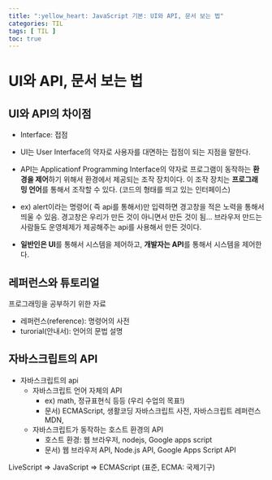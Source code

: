 ```yaml
---
title: ":yellow_heart: JavaScript 기본: UI와 API, 문서 보는 법"
categories: TIL
tags: [ TIL ]
toc: true
---
```


# UI와 API, 문서 보는 법

##  UI와 API의 차이점

- Interface: 접점 

- UI는 User Interface의 약자로 사용자를 대면하는 접점이 되는 지점을 말한다. 
- API는 Applicationf Programming Interface의 약자로 프로그램이 동작하는 **환경을 제어**하기 위해서 환경에서 제공되는 조작 장치이다. 이 조작 장치는 **프로그래밍 언어**를 통해서 조작할 수 있다. (코드의 형태를 띄고 있는 인터페이스)  
- ex) alert이라는 명령어( 즉 api를 통해서)만 입력하면 경고창을 적은 노력을 통해서 띄울 수 있음. 경고창은 우리가 만든 것이 아니면서 만든 것이 됨...  브라우저 만드는 사람들도 운영체제가 제공해주는 api를 사용해서 만든 것이다.

- **일반인은 UI**를 통해서 시스템을 제어하고, **개발자는 API**를 통해서 시스템을 제어한다. 



## 레퍼런스와 튜토리얼

프로그래밍을 공부하기 위한 자료

- 레퍼런스(reference): 명령어의 사전
- turorial(안내서): 언어의 문법 설명



## 자바스크립트의 API

- 자바스크립트의 api
  - 자바스크립트 언어 자체의 API
    - ex) math, 정규표현식 등등 (우리 수업의 목표!)
    - 문서) ECMAScript, 생활코딩 자바스크립트 사전, 자바스크립트 레퍼런스 MDN, 
  - 자바스크립트가 동작하는 호스트 환경의 API
    - 호스트 환경: 웹 브라우저, nodejs, Google apps script
    - 문서) 웹 브라우저 API, Node.js API, Google Apps Script API

LiveScript => JavaScript => ECMAScript (표준, ECMA: 국제기구)
